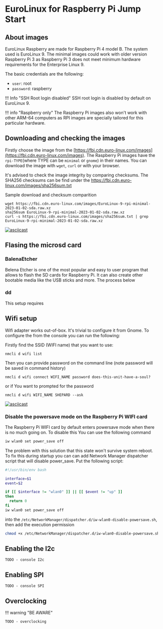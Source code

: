 # EuroLinux for Raspberry Pi Jump Start

## About images

EuroLinux Raspberry are made for Raspberry Pi 4 model B. The system used is
EuroLinux 9. The minimal images could work with older version Raspberry Pi 3 as Raspberry Pi 3 does not meet minimum hardware requirements for the Enterprise
Linux 9.

The basic credentials are the following:

- `user`: root
- `password`: raspberry

!!! Info "SSH Root login disabled"
    SSH root login is disabled by default on EuroLinux 9.

!!! info "Raspberry only"
    The Raspberry Pi images also won't work with other ARM-64 computers as RPI
    images are specially tailored for this particular hardware.

## Downloading and checking the images

Firstly choose the image from the
[https://fbi.cdn.euro-linux.com/images](https://fbi.cdn.euro-linux.com/images).
The Raspberry Pi images have the `rpi-TYPE`(where TYPE can be `minimal` or
`gnome`) in their names. You can download the image with `wget`, `curl` or with
your browser.


It's advised to check the image integrity by comparing checksums. The SHA256
checksums can be find under the
https://fbi.cdn.euro-linux.com/images/sha256sum.txt


Sample download and checksum comparition
```
wget https://fbi.cdn.euro-linux.com/images/EuroLinux-9-rpi-minimal-2023-01-02-sda.raw.xz
sha256sum EuroLinux-9-rpi-minimal-2023-01-02-sda.raw.xz
curl -s https://fbi.cdn.euro-linux.com/images/sha256sum.txt | grep EuroLinux-9-rpi-minimal-2023-01-02-sda.raw.xz
```
[![asciicast](https://asciinema.org/a/549328.svg)](https://asciinema.org/a/549328)

## Flasing the microsd card


### BalenaEtcher

Belena Etcher is one of the most popular and easy to user program that allows
to flash the SD cards for Raspberry Pi. It can also create other bootable media
like the USB sticks and more. The process below


### dd

This setup requires 

## Wifi setup

Wifi adapter works out-of-box. It's trivial to configure it from Gnome. To
configure the from the console you can run the following:

Firstly find the SSID (WIFI name) that you want to use:
```
nmcli d wifi list
```
Then you can provide password on the command line (note password will be saved
in command history)

```
nmcli d wifi connect WIFI_NAME password does-this-unit-have-a-soul?
```
or if You want to prompted for the password
```
nmcli d wifi WIFI_NAME SHEPARD --ask
```

[![asciicast](https://asciinema.org/a/549307.svg)](https://asciinema.org/a/549307)

### Disable the powersave mode on the Raspberry Pi WIFI card

The Raspberry Pi WIFI card by default enters powersave mode when there is no
much going on. To disable this You can use the following command

```bash
iw wlan0 set power_save off
```

The problem with this solution that this state won't survive system reboot. To
fix this during startup you can can add Network Manager dispatcher
script that will disable power_save. Put the following script:

```bash
#!/usr/bin/env bash

interface=$1
event=$2

if [[ $interface != "wlan0" ]] || [[ $event != "up" ]]
then
  return 0
fi
iw wlan0 set power_save off
```

into the `/etc/NetworkManager/dispatcher.d/iw-wlan0-disable-powersave.sh`, then
add the execution permission

```bash
chmod +x /etc/NetworkManager/dispatcher.d/iw-wlan0-disable-powersave.sh
```


## Enabling the I2c
```
TODO - console I2c
```

## Enabling SPI
```
TODO - console SPI
```
## Overclocking
!!! warning "BE AWARE"
```
TODO - overclocking
```
